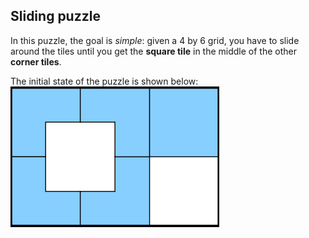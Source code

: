 ## Sliding puzzle

In this puzzle, the goal is *simple*:
given a 4 by 6 grid, you have to slide around the tiles until you get the **square tile** in the middle of the other **corner tiles**.

The initial state of the puzzle is shown below:
![initial state](https://github.com/Exanim/homework-project/blob/master/img/initial-state.png)
